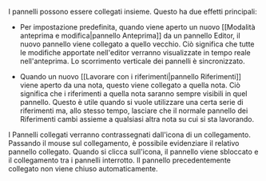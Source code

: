 I pannelli possono essere collegati insieme. Questo ha due effetti principali:

- Per impostazione predefinita, quando viene aperto un nuovo [[Modalità anteprima e modifica|pannello Anteprima]] da un pannello Editor, il nuovo pannello viene collegato a quello vecchio. Ciò significa che tutte le modifiche apportate nell'editor verranno visualizzate in tempo reale nell'anteprima. Lo scorrimento verticale dei pannelli è sincronizzato.

- Quando un nuovo [[Lavorare con i riferimenti|pannello Riferimenti]] viene aperto da una nota, questo viene collegato a quella nota. Ciò significa che i riferimenti a quella nota saranno sempre visibili in quel pannello. Questo è utile quando si vuole utilizzare una certa serie di riferimenti ma, allo stesso tempo, lasciare che il normale pannello dei Riferimenti cambi assieme a qualsiasi altra nota su cui si sta lavorando.

I Pannelli collegati verranno contrassegnati dall'icona di un collegamento. Passando il mouse sul collegamento, è possibile evidenziare il relativo pannello collegato. Quando si clicca sull'icona, il pannello viene sbloccato e il collegamento tra i pannelli interrotto. Il pannello precedentemente collegato non viene chiuso automaticamente.